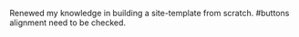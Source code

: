 Renewed my knowledge in building a site-template from scratch.
#buttons alignment need to be checked.
